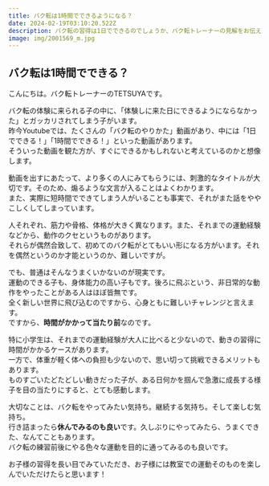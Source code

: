 ```yaml
---
title: バク転は1時間でできるようになる？
date: 2024-02-19T03:10:20.522Z
description: バク転の習得は1日でできるのでしょうか、バク転トレーナーの見解をお伝えします。
image: img/2001569_m.jpg
---
```

## バク転は1時間でできる？



こんにちは。バク転トレーナーのTETSUYAです。

バク転の体験に来られる子の中に、「体験しに来た日にできるようにならなかった」とガッカリされてしまう子がいます。\
昨今Youtubeでは、たくさんの「バク転のやりかた」動画があり、中には「1日でできる！」「1時間でできる！」といった動画があります。\
そういった動画を観た方が、すぐにできるかもしれないと考えているのかと想像します。

動画を出すにあたって、より多くの人にみてもらうには、刺激的なタイトルが大切です。そのため、煽るような文言が入ることはよくわかります。\
また、実際に短時間でできてしまう人がいることも事実で、それがまた話をややこしくしてしまっています。

人それぞれ、筋力や骨格、体格が大きく異なります。また、それまでの運動経験などから、動作のクセというものがあります。\
それらが偶然合致して、初めてのバク転がとてもいい形になる方がいます。それを偶然というのか才能というのか、難しいですが。

でも、普通はそんなうまくいかないのが現実です。\
運動のできる子も、身体能力の高い子もです。後ろに飛ぶという、非日常的な動作をやったことがある人はほぼ皆無です。\
全く新しい世界に飛び込むのですから、心身ともに難しいチャレンジと言えます。\
ですから、**時間がかかって当たり前**なのです。

特に小学生は、それまでの運動経験が大人に比べると少ないので、動きの習得に時間がかかるケースがあります。\
一方で、体重が軽く体への負担も少ないので、思い切って挑戦できるメリットもあります。\
ものすごいたどたどしい動きだった子が、ある日何かを掴んで急激に成長する様子を目の当たりにすると、とても感動します。

大切なことは、バク転をやってみたい気持ち。継続する気持ち。そして楽しむ気持ち。\
行き詰まったら**休んでみるのも良い**です。久しぶりにやってみたら、うまくできた、なんてこともあります。\
バク転の練習前後にやる色々な運動を目的に通ってみるのも良いです。

お子様の習得を長い目でみていただき、お子様には教室での運動そのものを楽しんでいただけたらと思います！